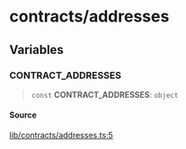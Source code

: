 # contracts/addresses

## Variables

### CONTRACT\_ADDRESSES

> `const` **CONTRACT\_ADDRESSES**: `object`

#### Source

[lib/contracts/addresses.ts:5](https://github.com/PufferFinance/puffer-sdk/blob/ffbb31200179ce3d38953a8f9042fee9aa2a784a/lib/contracts/addresses.ts#L5)
